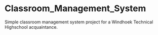 # Classroom_Management_System
Simple classroom management system project for a Windhoek Technical Highschool acquaintance. 
